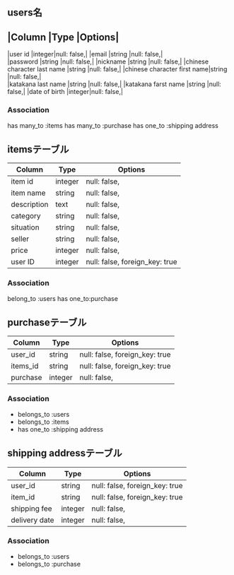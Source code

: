 ## users名

|Column                      |Type   |Options|
-------------------------------------------
|user id                     |integer|null: false,|
|email                       |string |null: false,|      
|password                    |string |null: false,|
|nickname                    |string |null: false,|
|chinese character last name |string |null: false,|
|chinese character first name|string |null: false,|      
|katakana last name          |string |null: false,|
|katakana farst name         |string |null: false,|
|date of birth               |integer|null: false,|      

### Association
has many_to :items
has many_to :purchase
has one_to  :shipping address



## itemsテーブル

| Column    | Type  | Options                      |
|-----------|-------|------------------------------|
|item id    |integer|null: false,                  |
|item name  |string |null: false,                  |
|description|text   |null: false,                  |
|category   |string |null: false,                  |
|situation  |string |null: false,                  |
|seller     |string |null: false,                  |
|price      |integer|null: false,                  |
|user ID    |integer|null: false, foreign_key: true|


### Association
belong_to :users
has one_to:purchase



## purchaseテーブル

| Column | Type    | Options                        |
|--------|---------| ------------------------------ |
|user_id | string  | null: false, foreign_key: true |
|items_id| string  | null: false, foreign_key: true |
|purchase| integer | null: false,                   |

### Association
- belongs_to :users
- belongs_to :items
- has one_to :shipping address


## shipping addressテーブル

| Column      | Type    | Options                        |
|-------------|---------| ------------------------------ |
|user_id      | string  | null: false, foreign_key: true |
|item_id      | string  | null: false, foreign_key: true |
|shipping fee | integer | null: false,                   |
|delivery date| integer | null: false,     

### Association
- belongs_to :users
- belongs_to :purchase

